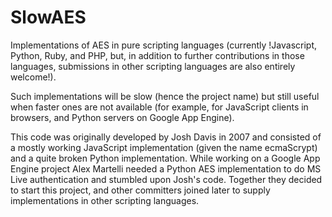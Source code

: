 # SlowAES #

Implementations of AES in pure scripting languages (currently !Javascript, Python, Ruby, and PHP, but, in addition to further contributions in those languages, submissions in other scripting languages are also entirely welcome!).

Such implementations will be slow (hence the project name) but still useful when faster ones are not available (for example, for JavaScript clients in browsers, and Python servers on Google App Engine).

This code was originally developed by Josh Davis in 2007 and consisted of a mostly working JavaScript implementation (given the name ecmaScrypt) and a quite broken Python implementation. While working on a Google App Engine project Alex Martelli needed a Python AES implementation to do MS Live authentication and stumbled upon Josh's code. Together they decided to start this project, and other committers joined later to supply implementations in other scripting languages.